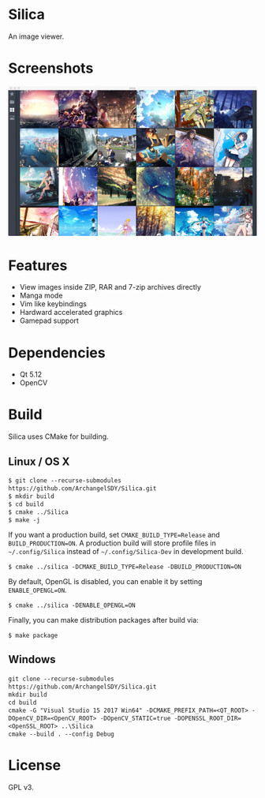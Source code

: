 # Silica
An image viewer.

# Screenshots

![Main Window](assets/screenshot_main.png)

# Features

* View images inside ZIP, RAR and 7-zip archives directly
* Manga mode
* Vim like keybindings
* Hardward accelerated graphics
* Gamepad support

# Dependencies

* Qt 5.12
* OpenCV

# Build

Silica uses CMake for building.

## Linux / OS X

```shell
$ git clone --recurse-submodules https://github.com/ArchangelSDY/Silica.git
$ mkdir build
$ cd build
$ cmake ../Silica
$ make -j
```

If you want a production build, set `CMAKE_BUILD_TYPE=Release` and `BUILD_PRODUCTION=ON`.
A production build will store profile files in `~/.config/Silica` instead of `~/.config/Silica-Dev` in development build.

```shell
$ cmake ../silica -DCMAKE_BUILD_TYPE=Release -DBUILD_PRODUCTION=ON
```

By default, OpenGL is disabled, you can enable it by setting `ENABLE_OPENGL=ON`.

```shell
$ cmake ../silica -DENABLE_OPENGL=ON
```

Finally, you can make distribution packages after build via:

```shell
$ make package
```

## Windows

```batch
git clone --recurse-submodules https://github.com/ArchangelSDY/Silica.git
mkdir build
cd build
cmake -G "Visual Studio 15 2017 Win64" -DCMAKE_PREFIX_PATH=<QT_ROOT> -DOpenCV_DIR=<OpenCV_ROOT> -DOpenCV_STATIC=true -DOPENSSL_ROOT_DIR=<OpenSSL_ROOT> ..\Silica
cmake --build . --config Debug
```

# License
GPL v3.
